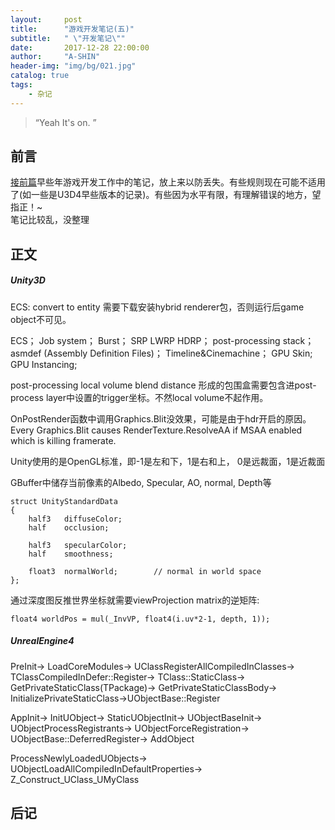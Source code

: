 ```yaml
---
layout:     post
title:      "游戏开发笔记(五)"
subtitle:   " \"开发笔记\""
date:       2017-12-28 22:00:00
author:     "A-SHIN"
header-img: "img/bg/021.jpg"
catalog: true
tags:
    - 杂记
---
```


> “Yeah It's on. ”


## 前言
[接前篇](https://huangx916.github.io/2017/12/18/note04/)早些年游戏开发工作中的笔记，放上来以防丢失。有些规则现在可能不适用了(如一些是U3D4早些版本的记录)。有些因为水平有限，有理解错误的地方，望指正！~  
笔记比较乱，没整理

## 正文
##### Unity3D  
ECS: convert to entity  需要下载安装hybrid renderer包，否则运行后game object不可见。  

ECS；        Job system；    Burst；    SRP LWRP HDRP；    post-processing stack；    asmdef (Assembly Definition Files)；    Timeline&Cinemachine；  GPU Skin;    GPU Instancing;     

post-processing local volume blend distance 形成的包围盒需要包含进post-process layer中设置的trigger坐标。不然local volume不起作用。  

OnPostRender函数中调用Graphics.Blit没效果，可能是由于hdr开启的原因。    
Every Graphics.Blit causes RenderTexture.ResolveAA if MSAA enabled which is killing framerate.  

Unity使用的是OpenGL标准，即-1是左和下，1是右和上， 0是远裁面，1是近裁面  

GBuffer中储存当前像素的Albedo, Specular, AO, normal, Depth等  
```
struct UnityStandardData
{
    half3   diffuseColor;
    half    occlusion;

    half3   specularColor;
    half    smoothness;

    float3  normalWorld;        // normal in world space
};
```
通过深度图反推世界坐标就需要viewProjection matrix的逆矩阵: 
```
float4 worldPos = mul(_InvVP, float4(i.uv*2-1, depth, 1)); 
```


##### UnrealEngine4  
PreInit-> LoadCoreModules-> UClassRegisterAllCompiledInClasses-> TClassCompiledInDefer<TClass>::Register-> TClass::StaticClass-> GetPrivateStaticClass(TPackage)-> GetPrivateStaticClassBody-> InitializePrivateStaticClass->UObjectBase::Register  

AppInit-> InitUObject-> StaticUObjectInit-> UObjectBaseInit-> UObjectProcessRegistrants-> UObjectForceRegistration-> UObjectBase::DeferredRegister-> AddObject

ProcessNewlyLoadedUObjects-> UObjectLoadAllCompiledInDefaultProperties-> 
Z_Construct_UClass_UMyClass  


## 后记
